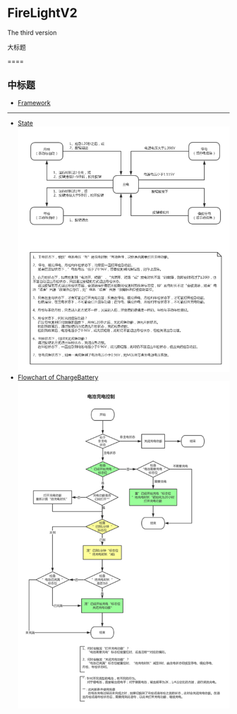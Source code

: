 # FireLightV2
The third version

大标题

====

中标题
-----


* [Framework](https://www.processon.com/view/link/568d2471e4b02bea16029ca4 "主体框架")<br>
----
* [State](https://www.processon.com/view/link/568dbe94e4b02bea160410f6 "状态转换")<br>
![State](https://github.com/icuq/FireLightV2/raw/issue_3/FlowChart/State.png "状态转换")<br>
* [Flowchart of ChargeBattery](https://www.processon.com/view/link/568dbddee4b02bea16040a7e "充电控制")<br>
![State](https://github.com/icuq/FireLightV2/raw/issue_3/FlowChart/ChargeBattery.png "充电控制")<br>
